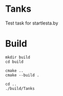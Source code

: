 # Tanks

Test task for startlesta.by

# Build
```
mkdir build
cd build
```

```
cmake ..
cmake --build .
```
```
cd ..
./build/Tanks
```
